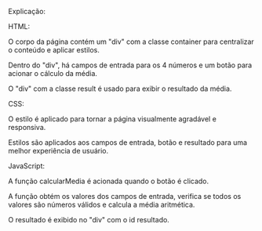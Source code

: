 Explicação:


HTML:

O corpo da página contém um "div" com a classe container para centralizar o conteúdo e aplicar estilos.

Dentro do "div", há campos de entrada para os 4 números e um botão para acionar o cálculo da média.

O "div" com a classe result é usado para exibir o resultado da média.



CSS:

O estilo é aplicado para tornar a página visualmente agradável e responsiva.

Estilos são aplicados aos campos de entrada, botão e resultado para uma melhor experiência de usuário.



JavaScript:

A função calcularMedia é acionada quando o botão é clicado.

A função obtém os valores dos campos de entrada, verifica se todos os valores são números válidos e calcula a média aritmética.

O resultado é exibido no "div" com o id resultado.
